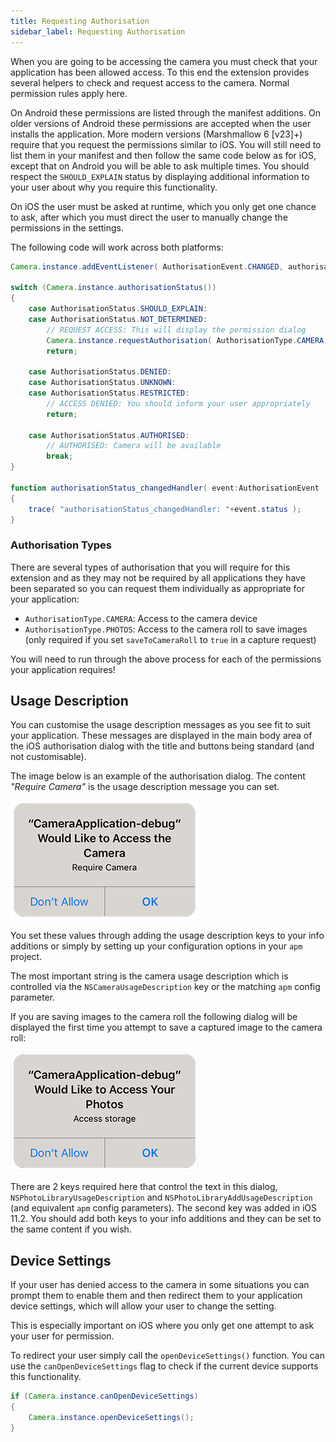 ```yaml
---
title: Requesting Authorisation
sidebar_label: Requesting Authorisation
---
```


When you are going to be accessing the camera you must check that your application has been allowed access. 
To this end the extension provides several helpers to check and request access to the camera. 
Normal permission rules apply here.

On Android these permissions are listed through the manifest additions. 
On older versions of Android these permissions are accepted when the user installs the application. 
More modern versions (Marshmallow 6 [v23]+) require that you request the permissions similar to iOS. 
You will still need to list them in your manifest and then follow the same code below as for iOS, except that on Android you will be able to ask multiple times. 
You should respect the `SHOULD_EXPLAIN` status by displaying additional information to your user about why you require this functionality.

On iOS the user must be asked at runtime, which you only get one chance to ask, after which you must direct the user to manually change the permissions in the settings.

The following code will work across both platforms:


```actionscript
Camera.instance.addEventListener( AuthorisationEvent.CHANGED, authorisationStatus_changedHandler );

switch (Camera.instance.authorisationStatus())
{
	case AuthorisationStatus.SHOULD_EXPLAIN:
	case AuthorisationStatus.NOT_DETERMINED:
		// REQUEST ACCESS: This will display the permission dialog
		Camera.instance.requestAuthorisation( AuthorisationType.CAMERA );
		return;
	
	case AuthorisationStatus.DENIED:
	case AuthorisationStatus.UNKNOWN:
	case AuthorisationStatus.RESTRICTED:
		// ACCESS DENIED: You should inform your user appropriately
		return;
		
	case AuthorisationStatus.AUTHORISED:
		// AUTHORISED: Camera will be available
		break;						
}

function authorisationStatus_changedHandler( event:AuthorisationEvent ):void
{
	trace( "authorisationStatus_changedHandler: "+event.status );
}
```


### Authorisation Types

There are several types of authorisation that you will require for this extension and as they 
may not be required by all applications they have been separated so you can request them individually 
as appropriate for your application:

- `AuthorisationType.CAMERA`: Access to the camera device
- `AuthorisationType.PHOTOS`: Access to the camera roll to save images (only required if you set `saveToCameraRoll` to `true` in a capture request)

You will need to run through the above process for each of the permissions your application 
requires!



## Usage Description

You can customise the usage description messages as you see fit to suit your application. These messages are displayed in the main body area of the iOS authorisation dialog with the title and buttons being standard (and not customisable).

The image below is an example of the authorisation dialog. The content *"Require Camera"* is the usage description message you can set.

![](images/ios-permission-dialog-camera.png)

You set these values through adding the usage description keys to your info additions or simply by setting up your configuration options in your `apm` project. 


The most important string is the camera usage description which is controlled via the `NSCameraUsageDescription` key or the matching `apm` config parameter.

If you are saving images to the camera roll the following dialog will be displayed the first time you attempt to save a captured image to the camera roll:

![](images/ios-permission-dialog-photos.png)

There are 2 keys required here that control the text in this dialog, `NSPhotoLibraryUsageDescription` and `NSPhotoLibraryAddUsageDescription` (and equivalent `apm` config parameters). The second key was added in iOS 11.2. You should add both keys to your info additions and they can be set to the same content if you wish.






## Device Settings

If your user has denied access to the camera in some situations you can prompt them to enable them
and then redirect them to your application device settings, which will allow your user to change 
the setting.

This is especially important on iOS where you only get one attempt to ask your user for permission.

To redirect your user simply call the `openDeviceSettings()` function. 
You can use the `canOpenDeviceSettings` flag to check if the current device supports this functionality.

```actionscript
if (Camera.instance.canOpenDeviceSettings)
{
	Camera.instance.openDeviceSettings();
}
```
